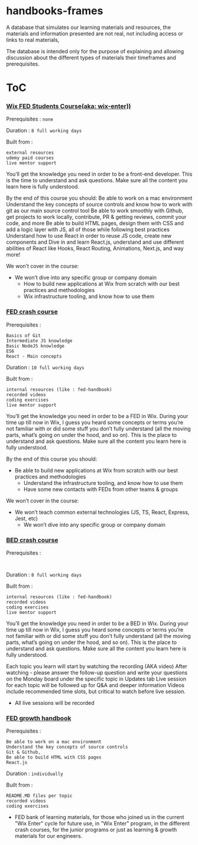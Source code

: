 # handbooks-frames

A database that simulates our learning materials and resources,
the materials and information presented are not real, 
not including access or links to real materials,

The database is intended only for the purpose of explaining and 
allowing discussion about the different types of materials their timeframes and prerequisites.

# ToC

### [Wix FED Students Course(aka: wix-enter))](./frames/wix-enter-fed-course.md)

Prerequisites : 
``
none
``

Duration :
``
8 full working days
``

Built from : 
```
external resources
udemy paid courses 
live mentor support   
```

You’ll get the knowledge you need in order to be a front-end developer.
This is the time to understand and ask questions.
Make sure all the content you learn here is fully understood.

By the end of this course you should:
Be able to work on a mac environment
Understand the key concepts of source controls and know how to work with git as our main source control tool
Be able to work smoothly with Github, get projects to work locally, contribute, PR & getting reviews, commit your code, and more
Be able to build HTML pages, design them with CSS and add a logic layer with JS, all of those while following best practices
Understand how to use React in order to reuse JS code, create new components and
Dive in and learn React.js, understand and use different abilities of React like Hooks, React Routing, Animations, Next.js, and way more!

We won’t cover in the course:
- We won’t dive into any specific group or company domain
  - How to build new applications at Wix from scratch with our best practices and methodologies
  - Wix infrastructure tooling, and know how to use them

### [FED crash course](./frames/fed-crash-course.md)

Prerequisites :
```
Basics of Git
Intermediate JS knowledge
Basic NodeJS knowledge
ES6
React - Main concepts
```

Duration :
``
10 full working days
``

Built from :
```
internal resources (like : fed-handbook)
recorded videos
coding exercises 
live mentor support 
```

You’ll get the knowledge you need in order to be a FED in Wix. During your time up till now in Wix, I guess you heard some concepts or terms you’re not familiar with or did some stuff you don’t fully understand (all the moving parts, what’s going on under the hood, and so on). This is the place to understand and ask questions. Make sure all the content you learn here is fully understood.

By the end of this course you should:
- Be able to build new applications at Wix from scratch with our best practices and methodologies
  - Understand the infrastructure tooling, and know how to use them
  - Have some new contacts with FEDs from other teams & groups

We won’t cover in the course:
- We won’t teach common external technologies (JS, TS, React, Express, Jest, etc)
  - We won’t dive into any specific group or company domain

### [BED crash course](./frames/bed-crash-course.md)
Prerequisites :
```


```

Duration :
``
8 full working days
``

Built from :
```
internal resources (like : fed-handbook)
recorded videos
coding exercises 
live mentor support 
```
You’ll get the knowledge you need in order to be a BED in Wix. During your time up till now in Wix, I guess you heard some concepts or terms you’re not familiar with or did some stuff you don’t fully understand (all the moving parts, what’s going on under the hood, and so on). This is the place to understand and ask questions. Make sure all the content you learn here is fully understood.

Each topic you learn will start by watching the recording (AKA video)
After watching - please answer the follow-up question and write your questions on the Monday board under the specific topic in Updates tab
Live session for each topic will be followed up for Q&A and deeper information
Videos include recommended time slots, but critical to watch before live session.
- All live sessions will be recorded


### [FED growth handbook](./frames/fed-growth-handbook.md)
Prerequisites :
```
Be able to work on a mac environment
Understand the key concepts of source controls
Git & Github, 
Be able to build HTML with CSS pages
React.js
```

Duration :
``
individually 
``

Built from :
```
README.MD files per topic 
recorded videos
coding exercises 
```
* FED bank of learning materials, for those who joined us in the current "Wix Enter" cycle for future use,
    in "Wix Enter" program, in the different crash courses, 
    for the junior programs or just as learning & growth materials for our engineers.
